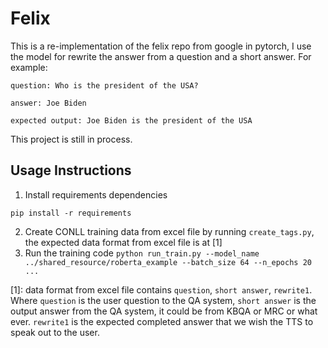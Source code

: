# Felix

This is a re-implementation of the felix repo from google in pytorch, I use the model for rewrite the answer from a question and a short answer.
For example:

```
question: Who is the president of the USA?

answer: Joe Biden

expected output: Joe Biden is the president of the USA
```

This project is still in process.

## Usage Instructions
1. Install requirements dependencies
```
pip install -r requirements
```
2. Create CONLL training data from excel file by running `create_tags.py`, the expected data format from excel file is at [1]
3. Run the training code `python run_train.py --model_name ../shared_resource/roberta_example --batch_size 64 --n_epochs 20 ...`




[1]: data format from excel file contains `question`, `short answer`, `rewrite1`. Where `question` is the user question to the QA system, `short answer` is the output answer from the QA system, it could be from KBQA or MRC or what ever. `rewrite1` is the expected completed answer that we wish the TTS to speak out to the user.
